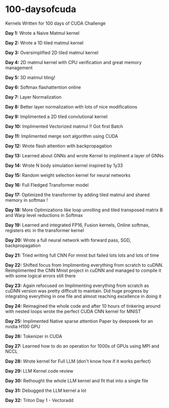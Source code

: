 # 100-daysofcuda
 Kernels Written for 100 days of CUDA Challenge

**Day 1:** Wrote a Naive Matmul kernel

**Day 2:** Wrote a 1D tiled matmul kernel

**Day 3:** Oversimplified 2D tiled matmul kernel

**Day 4:** 2D matmul kernel with CPU verification and great memory management

**Day 5:** 3D matmul tiling!

**Day 6:** Softmax flashattention online

**Day 7:** Layer Normalization

**Day 8:** Better layer normalization with lots of nice modifications

**Day 9:** Implimented a 2D tiled convlutional kernel


**Day 10:** Implimented Vectorized matmul !! Got first Batch

**Day 11:** Implimented merge sort algorithm using CUDA

**Day 12:** Wrote flash attention with backpropagation

**Day 13:** Learned about GNNs and wrote Kernel to impliment a layer of GNNs

**Day 14:** Wrote N body simulation kernel inspired by 1y33

**Day 15:** Random weight selection kernel for neural networks

**Day 16:** Full Fledged Transformer model

**Day 17:** Optimized the transformer by adding tiled matmul and shared memory in softmax !

**Day 18:** More Optimizations like loop unrolling and tiled transposed matrix B and Warp level reductions in Softmax

**Day 19:** Learned and integrated FP16, Fusion kernels, Online softmax, registers etc in the transformer kernel

**Day 20:** Wrote a full neural network with forward pass, SGD, backpropagation

**Day 21:** Tried writing full CNN For mnist but failed lots lots and lots of time

**Day 22:** Shifted focus from Implimenting everything from scratch to cuDNN. Reimplimented the CNN Mnist project in cuDNN and managed to compile it with some logical errors still there

**Day 23:** Again refocused on Implimenting everything from scratch as cuDNN version was pretty difficult to maintain. Did huge progress by integrating everything in one file and almost reaching excellence in doing it

**Day 24:** Reimagined the whole code and after 10 hours of tinkering around with nested loops wrote the perfect CUDA CNN kernel for MNIST

**Day 25:** Implimented Native sparse attention Paper by deepseek for an nvidia H100 GPU

**Day 26:** Tokenizer in CUDA

**Day 27:** Learned how to do an operation for 1000s of GPUs using MPI and NCCL

**Day 28:** Wrote kernel for Full LLM (don't know how if it works perfect)

**Day 29:** LLM Kernel code review

**Day 30:** Rethought the whole LLM kernel and fit that into a single file

**Day 31:** Debugged the LLM kernel a lot

**Day 32:** Triton Day 1 - Vectoradd
